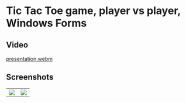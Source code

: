 # Tic Tac Toe game, player vs player, Windows Forms
## Video
[presentation.webm](https://github.com/Vogel-dev/tictactoe_playervsplayer_csharp/assets/60361545/8b64f278-afa5-4488-99e1-bf1c1a39ccf9)

## Screenshots
<table>
<tr>
<td><img src="https://i.imgur.com/WYdVZfI.png"></td>
<td><img src="https://i.imgur.com/cVoMo00.png"></td>
</tr>
</table>
